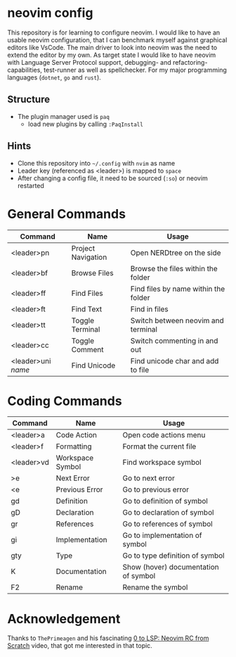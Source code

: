 # neovim config

This repository is for learning to configure neovim. I would like to have an usable neovim configuration, that I can benchmark myself against graphical editors like VsCode. The main driver to look into neovim was the need to extend the editor by my own. As target state I would like to have neovim with Language Server Protocol support, debugging- and refactoring-capabilities, test-runner as well as spellchecker. For my major programming languages (`dotnet`, `go` and `rust`).

## Structure

* The plugin manager used is `paq`
    * load new plugins by calling `:PaqInstall`

## Hints
* Clone this repository into `~/.config` with `nvim` as name
* Leader key (referenced as \<leader>) is mapped to `space`
* After changing a config file, it need to be sourced (`:so`) or neovim restarted

# General Commands

| Command             | Name               | Usage                                |
| ------------------- | ------------------ | ------------------------------------ |
| \<leader>pn         | Project Navigation | Open NERDtree on the side            |
| \<leader>bf         | Browse Files       | Browse the files within the folder   |
| \<leader>ff         | Find Files         | Find files by name within the folder |
| \<leader>ft         | Find Text          | Find in files                        |
| \<leader>tt         | Toggle Terminal    | Switch between neovim and terminal   |
| \<leader>cc         | Toggle Comment     | Switch commenting in and out         |
| \<leader>uni _name_ | Find Unicode       | Find unicode char and add to file    |

# Coding Commands
| Command     | Name             | Usage                                |
| ----------- | ---------------- | ------------------------------------ |
| \<leader>a  | Code Action      | Open code actions menu               |
| \<leader>f  | Formatting       | Format the current file              |
| \<leader>vd | Workspace Symbol | Find workspace symbol                |
| >e          | Next Error       | Go to next error                     |
| \<e         | Previous Error   | Go to previous error                 |
| gd          | Definition       | Go to definition of symbol           |
| gD          | Declaration      | Go to declaration of symbol          |
| gr          | References       | Go to references of symbol           |
| gi          | Implementation   | Go to implementation of symbol       |
| gty         | Type             | Go to type definition of symbol      |
| K           | Documentation    | Show (hover) documentation of symbol |
| F2          | Rename           | Rename the symbol                    |


# Acknowledgement

Thanks to `ThePrimeagen` and his fascinating [0 to LSP: Neovim RC from Scratch](https://www.youtube.com/watch?v=w7i4amO_zaE&t=9s&pp=ygUadGhlcHJpbWVhZ2VuIG5lb3ZpbSBjb25maWc%3D) video, that got me interested in that topic.
